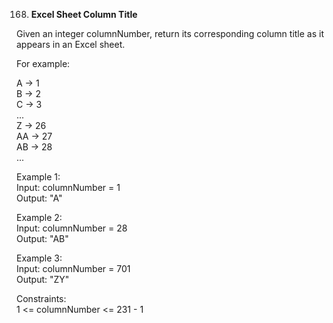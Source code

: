 168. **Excel Sheet Column Title**

Given an integer columnNumber, return its corresponding column title as it appears in an Excel sheet.<br>

For example:<br>

A -> 1<br>
B -> 2<br>
C -> 3<br>
...<br>
Z -> 26<br>
AA -> 27<br>
AB -> 28 <br>
...<br>

Example 1:<br>
Input: columnNumber = 1<br>
Output: "A"<br>

Example 2:<br>
Input: columnNumber = 28<br>
Output: "AB"<br>

Example 3:<br>
Input: columnNumber = 701<br>
Output: "ZY"<br>

Constraints:<br>
1 <= columnNumber <= 231 - 1<br>
